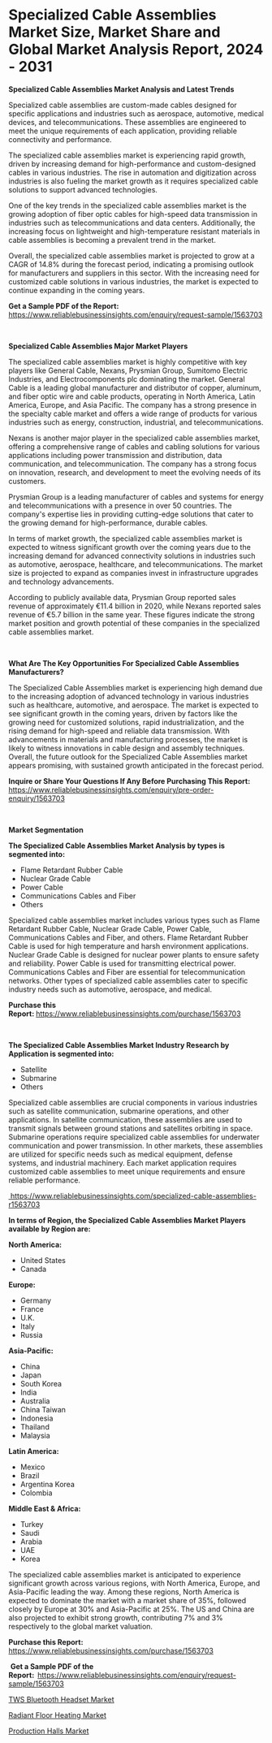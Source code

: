 <p><h1>Specialized Cable Assemblies Market Size, Market Share and Global Market Analysis Report, 2024 - 2031</h1></p><p><strong>Specialized Cable Assemblies Market Analysis and Latest Trends</strong></p>
<p><p>Specialized cable assemblies are custom-made cables designed for specific applications and industries such as aerospace, automotive, medical devices, and telecommunications. These assemblies are engineered to meet the unique requirements of each application, providing reliable connectivity and performance.</p><p>The specialized cable assemblies market is experiencing rapid growth, driven by increasing demand for high-performance and custom-designed cables in various industries. The rise in automation and digitization across industries is also fueling the market growth as it requires specialized cable solutions to support advanced technologies.</p><p>One of the key trends in the specialized cable assemblies market is the growing adoption of fiber optic cables for high-speed data transmission in industries such as telecommunications and data centers. Additionally, the increasing focus on lightweight and high-temperature resistant materials in cable assemblies is becoming a prevalent trend in the market.</p><p>Overall, the specialized cable assemblies market is projected to grow at a CAGR of 14.8% during the forecast period, indicating a promising outlook for manufacturers and suppliers in this sector. With the increasing need for customized cable solutions in various industries, the market is expected to continue expanding in the coming years.</p></p>
<p><strong>Get a Sample PDF of the Report:&nbsp;</strong> <a href="https://www.reliablebusinessinsights.com/enquiry/request-sample/1563703">https://www.reliablebusinessinsights.com/enquiry/request-sample/1563703</a></p>
<p>&nbsp;</p>
<p><strong>Specialized Cable Assemblies Major Market Players</strong></p>
<p><p>The specialized cable assemblies market is highly competitive with key players like General Cable, Nexans, Prysmian Group, Sumitomo Electric Industries, and Electrocomponents plc dominating the market. General Cable is a leading global manufacturer and distributor of copper, aluminum, and fiber optic wire and cable products, operating in North America, Latin America, Europe, and Asia Pacific. The company has a strong presence in the specialty cable market and offers a wide range of products for various industries such as energy, construction, industrial, and telecommunications.</p><p>Nexans is another major player in the specialized cable assemblies market, offering a comprehensive range of cables and cabling solutions for various applications including power transmission and distribution, data communication, and telecommunication. The company has a strong focus on innovation, research, and development to meet the evolving needs of its customers.</p><p>Prysmian Group is a leading manufacturer of cables and systems for energy and telecommunications with a presence in over 50 countries. The company's expertise lies in providing cutting-edge solutions that cater to the growing demand for high-performance, durable cables.</p><p>In terms of market growth, the specialized cable assemblies market is expected to witness significant growth over the coming years due to the increasing demand for advanced connectivity solutions in industries such as automotive, aerospace, healthcare, and telecommunications. The market size is projected to expand as companies invest in infrastructure upgrades and technology advancements.</p><p>According to publicly available data, Prysmian Group reported sales revenue of approximately €11.4 billion in 2020, while Nexans reported sales revenue of €5.7 billion in the same year. These figures indicate the strong market position and growth potential of these companies in the specialized cable assemblies market.</p></p>
<p>&nbsp;</p>
<p><strong>What Are The Key Opportunities For Specialized Cable Assemblies Manufacturers?</strong></p>
<p><p>The Specialized Cable Assemblies market is experiencing high demand due to the increasing adoption of advanced technology in various industries such as healthcare, automotive, and aerospace. The market is expected to see significant growth in the coming years, driven by factors like the growing need for customized solutions, rapid industrialization, and the rising demand for high-speed and reliable data transmission. With advancements in materials and manufacturing processes, the market is likely to witness innovations in cable design and assembly techniques. Overall, the future outlook for the Specialized Cable Assemblies market appears promising, with sustained growth anticipated in the forecast period.</p></p>
<p><strong>Inquire or Share Your Questions If Any Before Purchasing This Report:</strong> <a href="https://www.reliablebusinessinsights.com/enquiry/pre-order-enquiry/1563703">https://www.reliablebusinessinsights.com/enquiry/pre-order-enquiry/1563703</a></p>
<p>&nbsp;</p>
<p><strong>Market Segmentation</strong></p>
<p><strong>The Specialized Cable Assemblies Market Analysis by types is segmented into:</strong></p>
<p><ul><li>Flame Retardant Rubber Cable</li><li>Nuclear Grade Cable</li><li>Power Cable</li><li>Communications Cables and Fiber</li><li>Others</li></ul></p>
<p><p>Specialized cable assemblies market includes various types such as Flame Retardant Rubber Cable, Nuclear Grade Cable, Power Cable, Communications Cables and Fiber, and others. Flame Retardant Rubber Cable is used for high temperature and harsh environment applications. Nuclear Grade Cable is designed for nuclear power plants to ensure safety and reliability. Power Cable is used for transmitting electrical power. Communications Cables and Fiber are essential for telecommunication networks. Other types of specialized cable assemblies cater to specific industry needs such as automotive, aerospace, and medical.</p></p>
<p><strong>Purchase this Report:&nbsp;</strong><a href="https://www.reliablebusinessinsights.com/purchase/1563703">https://www.reliablebusinessinsights.com/purchase/1563703</a></p>
<p>&nbsp;</p>
<p><strong>The Specialized Cable Assemblies Market Industry Research by Application is segmented into:</strong></p>
<p><ul><li>Satellite</li><li>Submarine</li><li>Others</li></ul></p>
<p><p>Specialized cable assemblies are crucial components in various industries such as satellite communication, submarine operations, and other applications. In satellite communication, these assemblies are used to transmit signals between ground stations and satellites orbiting in space. Submarine operations require specialized cable assemblies for underwater communication and power transmission. In other markets, these assemblies are utilized for specific needs such as medical equipment, defense systems, and industrial machinery. Each market application requires customized cable assemblies to meet unique requirements and ensure reliable performance.</p></p>
<p><a href="https://www.reliablebusinessinsights.com/specialized-cable-assemblies-r1563703">&nbsp;https://www.reliablebusinessinsights.com/specialized-cable-assemblies-r1563703</a></p>
<p><strong>In terms of Region, the Specialized Cable Assemblies Market Players available by Region are:</strong></p>
<p>
    <p> <strong> North America: </strong>
        <ul>
            <li>United States</li>
            <li>Canada</li>
        </ul>
        </p> 
    <p> <strong> Europe: </strong>
        <ul>
            <li>Germany</li>
            <li>France</li>
            <li>U.K.</li>
            <li>Italy</li>
            <li>Russia</li>
        </ul>
        </p> 
    <p> <strong> Asia-Pacific: </strong>
        <ul>
            <li>China</li>
            <li>Japan</li>
            <li>South Korea</li>
            <li>India</li>
            <li>Australia</li>
            <li>China Taiwan</li>
            <li>Indonesia</li>
            <li>Thailand</li>
            <li>Malaysia</li>
        </ul>
        </p> 
    <p> <strong> Latin America: </strong>
        <ul>
            <li>Mexico</li>
            <li>Brazil</li>
            <li>Argentina Korea</li>
            <li>Colombia</li>
        </ul>
        </p> 
    <p> <strong> Middle East & Africa: </strong>
        <ul>
            <li>Turkey</li>
            <li>Saudi</li>
            <li>Arabia</li>
            <li>UAE</li>
            <li>Korea</li>
        </ul>
    </p>
    </p>
<p><p>The specialized cable assemblies market is anticipated to experience significant growth across various regions, with North America, Europe, and Asia-Pacific leading the way. Among these regions, North America is expected to dominate the market with a market share of 35%, followed closely by Europe at 30% and Asia-Pacific at 25%. The US and China are also projected to exhibit strong growth, contributing 7% and 3% respectively to the global market valuation.</p></p>
<p><strong>Purchase this Report: </strong><a href="https://www.reliablebusinessinsights.com/purchase/1563703">https://www.reliablebusinessinsights.com/purchase/1563703</a></p>
<p>&nbsp;<strong>Get a Sample PDF of the Report:&nbsp;&nbsp;</strong><a href="https://www.reliablebusinessinsights.com/enquiry/request-sample/1563703">https://www.reliablebusinessinsights.com/enquiry/request-sample/1563703</a></p>
<p><strong></strong></p>
<p><p><a href="https://github.com/emnqcawl19/Market-Research-Report-List-1/blob/main/tws-bluetooth-headset-market.md">TWS Bluetooth Headset Market</a></p><p><a href="https://github.com/shahriarnajimjoy333/Market-Research-Report-List-1/blob/main/radiant-floor-heating-market.md">Radiant Floor Heating Market</a></p><p><a href="https://view.publitas.com/reportprime-1/production-halls-market-emerging-trends-and-future-prospects-for-period-from-2024-to-2031/">Production Halls Market</a></p></p>